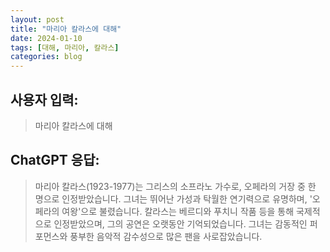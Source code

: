 ```yaml
---
layout: post
title: "마리아 칼라스에 대해"
date: 2024-01-10
tags: [대해, 마리아, 칼라스]
categories: blog
---
```


## 사용자 입력:
> 마리아 칼라스에 대해

## ChatGPT 응답:
> 마리아 칼라스(1923-1977)는 그리스의 소프라노 가수로, 오페라의 거장 중 한 명으로 인정받았습니다. 그녀는 뛰어난 가성과 탁월한 연기력으로 유명하며, '오페라의 여왕'으로 불렸습니다. 칼라스는 베르디와 푸치니 작품 등을 통해 국제적으로 인정받았으며, 그의 공연은 오랫동안 기억되었습니다. 그녀는 감동적인 퍼포먼스와 풍부한 음악적 감수성으로 많은 팬을 사로잡았습니다.

